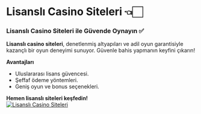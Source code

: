 # Lisanslı Casino Siteleri 👈🏻

### **Lisanslı Casino Siteleri ile Güvende Oynayın ✅**  
**Lisanslı casino siteleri**, denetlenmiş altyapıları ve adil oyun garantisiyle kazançlı bir oyun deneyimi sunuyor. Güvenle bahis yapmanın keyfini çıkarın!  

**Avantajları**  
- Uluslararası lisans güvencesi.  
- Şeffaf ödeme yöntemleri.  
- Geniş oyun ve bonus seçenekleri.  

**Hemen lisanslı siteleri keşfedin!**  
<a href="https://t.me/+lr-TNRFBi05kOTQ6" target="_blank"><img src="https://i.hizliresim.com/1d7hvuc.png" alt="Lisanslı Casino Siteleri" style="max-width: 100%;"></a>  
